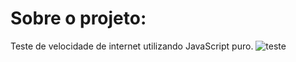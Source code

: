 # Sobre o projeto:
Teste de velocidade de internet utilizando JavaScript puro.
![teste](https://user-images.githubusercontent.com/99775480/216724313-e446d4d1-f737-4d34-8e8b-9dd2745ce6e3.gif)

